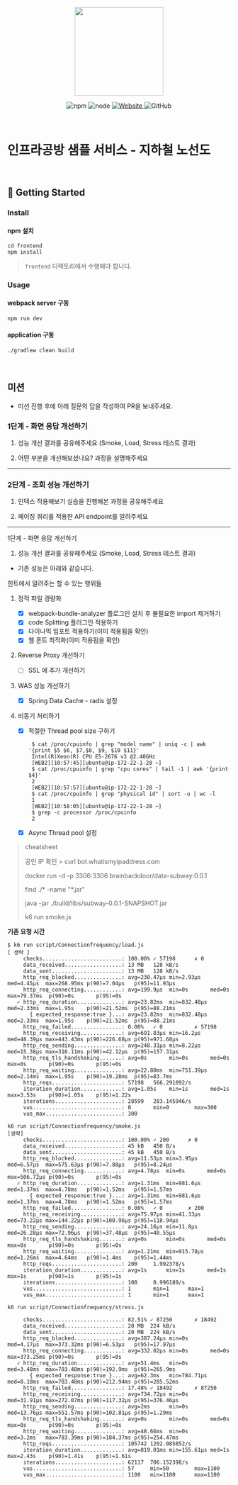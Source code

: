 

<p align="center">
    <img width="200px;" src="https://raw.githubusercontent.com/woowacourse/atdd-subway-admin-frontend/master/images/main_logo.png"/>
</p>
<p align="center">
  <img alt="npm" src="https://img.shields.io/badge/npm-%3E%3D%205.5.0-blue">
  <img alt="node" src="https://img.shields.io/badge/node-%3E%3D%209.3.0-blue">
  <a href="https://edu.nextstep.camp/c/R89PYi5H" alt="nextstep atdd">
    <img alt="Website" src="https://img.shields.io/website?url=https%3A%2F%2Fedu.nextstep.camp%2Fc%2FR89PYi5H">
  </a>
  <img alt="GitHub" src="https://img.shields.io/github/license/next-step/atdd-subway-service">
</p>

<br>

# 인프라공방 샘플 서비스 - 지하철 노선도

<br>

## 🚀 Getting Started

### Install
#### npm 설치
```
cd frontend
npm install
```
> `frontend` 디렉토리에서 수행해야 합니다.

### Usage
#### webpack server 구동
```
npm run dev
```
#### application 구동
```
./gradlew clean build
```
<br>

## 미션

* 미션 진행 후에 아래 질문의 답을 작성하여 PR을 보내주세요.

### 1단계 - 화면 응답 개선하기
1. 성능 개선 결과를 공유해주세요 (Smoke, Load, Stress 테스트 결과)

2. 어떤 부분을 개선해보셨나요? 과정을 설명해주세요

---

### 2단계 - 조회 성능 개선하기
1. 인덱스 적용해보기 실습을 진행해본 과정을 공유해주세요

2. 페이징 쿼리를 적용한 API endpoint를 알려주세요


---

1단계 - 화면 응답 개선하기

1. 성능 개선 결과를 공유해주세요 (Smoke, Load, Stress 테스트 결과)
 - 기존 성능은 아래와 같습니다.



힌트에서 알려주는 할 수 있는 행위들

1. 정적 파일 경량화
   - [x] webpack-bundle-analyzer 플로그인 설치 후 불필요한 import 제거하기
   - [x] code Splitting 플러그인 적용하기
   - [x] 다이나믹 임포트 적용하기(이미 적용됨을 확인)
   - [x] 웹 폰트 최적화(이미 적용됨을 확인)
   
2. Reverse Proxy 개선하기

    - [ ] SSL 에 추가 개선하기
   
3. WAS 성능 개선하기
   
   - [x] Spring Data Cache - radis 설정

4. 비동기 처리하기
   - [x] 적절한 Thread pool size 구하기
     ```shell
      $ cat /proc/cpuinfo | grep "model name" | uniq -c | awk '{print $5 $6, $7,$8, $9, $10 $11}'
      Intel(R)Xeon(R) CPU E5-2676 v3 @2.40GHz
      [WEB2][10:57:45][ubuntu@ip-172-22-1-28 ~]
      $ cat /proc/cpuinfo | grep "cpu cores" | tail -1 | awk '{print $4}'
      2
      [WEB2][10:57:57][ubuntu@ip-172-22-1-28 ~]
      $ cat /proc/cpuinfo | grep "physical id" | sort -u | wc -l
      1
      [WEB2][10:58:05][ubuntu@ip-172-22-1-28 ~]
      $ grep -c processor /proc/cpuinfo
      2
     ```
   - [x] Async Thread pool 설정
   
> cheatsheet
> 
> 공인 IP 확인 >  curl bot.whatismyipaddress.com
> 
> docker run -d -p 3306:3306 brainbackdoor/data-subway:0.0.1
> 
> find ./* -name "*.jar"
>
> java -jar ./build/libs/subway-0.0.1-SNAPSHOT.jar
>
> k6 run smoke.js


**기존 요청 시간**

```
$ k6 run script/Connectionfrequency/load.js
[ 생략 ] 
     checks.........................: 100.00% ✓ 57198      ✗ 0
     data_received..................: 13 MB   128 kB/s
     data_sent......................: 13 MB   128 kB/s
     http_req_blocked...............: avg=230.47µs min=2.93µs   med=4.45µs  max=268.95ms p(90)=7.04µs   p(95)=11.93µs
     http_req_connecting............: avg=199.9µs  min=0s       med=0s      max=79.37ms  p(90)=0s       p(95)=0s
   ✓ http_req_duration..............: avg=23.82ms  min=832.48µs med=2.33ms  max=1.95s    p(90)=21.52ms  p(95)=88.21ms
       { expected_response:true }...: avg=23.82ms  min=832.48µs med=2.33ms  max=1.95s    p(90)=21.52ms  p(95)=88.21ms
     http_req_failed................: 0.00%   ✓ 0          ✗ 57198
     http_req_receiving.............: avg=691.83µs min=16.2µs   med=48.39µs max=443.43ms p(90)=226.68µs p(95)=971.68µs
     http_req_sending...............: avg=248.31µs min=8.22µs   med=15.38µs max=316.11ms p(90)=42.12µs  p(95)=157.31µs
     http_req_tls_handshaking.......: avg=0s       min=0s       med=0s      max=0s       p(90)=0s       p(95)=0s
     http_req_waiting...............: avg=22.88ms  min=751.39µs med=2.14ms  max=1.95s    p(90)=19.28ms  p(95)=83.7ms
     http_reqs......................: 57198   566.291892/s
     iteration_duration.............: avg=1.05s    min=1s       med=1s      max=3.53s    p(90)=1.05s    p(95)=1.22s
     iterations.....................: 28599   283.145946/s
     vus............................: 0       min=0        max=300
     vus_max........................: 300
```

```
k6 run script/Connectionfrequency/smoke.js
[생략]
     checks.........................: 100.00% ✓ 200      ✗ 0
     data_received..................: 45 kB   450 B/s
     data_sent......................: 45 kB   450 B/s
     http_req_blocked...............: avg=11.53µs min=3.95µs   med=6.57µs  max=575.63µs p(90)=7.88µs   p(95)=8.24µs
     http_req_connecting............: avg=4.78µs  min=0s       med=0s      max=506.72µs p(90)=0s       p(95)=0s
   ✓ http_req_duration..............: avg=1.31ms  min=981.6µs  med=1.37ms  max=4.78ms   p(90)=1.52ms   p(95)=1.57ms
       { expected_response:true }...: avg=1.31ms  min=981.6µs  med=1.37ms  max=4.78ms   p(90)=1.52ms   p(95)=1.57ms
     http_req_failed................: 0.00%   ✓ 0        ✗ 200
     http_req_receiving.............: avg=75.97µs min=41.33µs  med=73.22µs max=144.22µs p(90)=100.96µs p(95)=118.94µs
     http_req_sending...............: avg=24.16µs min=11.8µs   med=26.28µs max=72.96µs  p(90)=37.48µs  p(95)=40.55µs
     http_req_tls_handshaking.......: avg=0s      min=0s       med=0s      max=0s       p(90)=0s       p(95)=0s
     http_req_waiting...............: avg=1.21ms  min=915.78µs med=1.26ms  max=4.64ms   p(90)=1.4ms    p(95)=1.44ms
     http_reqs......................: 200     1.992378/s
     iteration_duration.............: avg=1s      min=1s       med=1s      max=1s       p(90)=1s       p(95)=1s
     iterations.....................: 100     0.996189/s
     vus............................: 1       min=1      max=1
     vus_max........................: 1       min=1      max=1
```

```
k6 run script/Connectionfrequency/stress.js

     checks.........................: 82.51% ✓ 87250       ✗ 18492
     data_received..................: 20 MB  224 kB/s
     data_sent......................: 20 MB  224 kB/s
     http_req_blocked...............: avg=387.24µs min=0s       med=4.17µs  max=373.32ms p(90)=6.53µs   p(95)=17.97µs
     http_req_connecting............: avg=332.02µs min=0s       med=0s      max=373.25ms p(90)=0s       p(95)=0s
   ✓ http_req_duration..............: avg=51.4ms   min=0s       med=3.48ms  max=783.48ms p(90)=192.9ms  p(95)=265.9ms
       { expected_response:true }...: avg=62.3ms   min=784.71µs med=8.18ms  max=783.48ms p(90)=212.94ms p(95)=285.52ms
     http_req_failed................: 17.48% ✓ 18492       ✗ 87250
     http_req_receiving.............: avg=734.72µs min=0s       med=31.91µs max=272.07ms p(90)=117.32µs p(95)=376.46µs
     http_req_sending...............: avg=2ms      min=0s       med=13.76µs max=551.57ms p(90)=102.81µs p(95)=1.29ms
     http_req_tls_handshaking.......: avg=0s       min=0s       med=0s      max=0s       p(90)=0s       p(95)=0s
     http_req_waiting...............: avg=48.66ms  min=0s       med=3.2ms   max=783.39ms p(90)=184.37ms p(95)=254.47ms
     http_reqs......................: 105742 1202.085852/s
     iteration_duration.............: avg=819.01ms min=155.61µs med=1s      max=2.43s    p(90)=1.41s    p(95)=1.61s
     iterations.....................: 62117  706.152398/s
     vus............................: 57     min=50        max=1100
     vus_max........................: 1100   min=1100      max=1100
```



